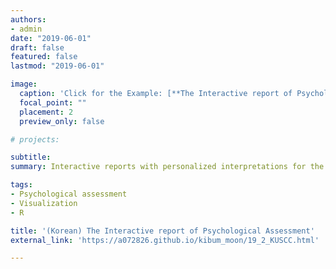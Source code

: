 ```yaml
---
authors:
- admin
date: "2019-06-01"
draft: false
featured: false
lastmod: "2019-06-01"

image:
  caption: 'Click for the Example: [**The Interactive report of Psychological Assessment (Korean)**](https://a072826.github.io/kibum_moon/19_2_KUSCC.html)'
  focal_point: ""
  placement: 2
  preview_only: false

# projects: 

subtitle: 
summary: Interactive reports with personalized interpretations for the results of psychological assessments

tags:
- Psychological assessment
- Visualization
- R

title: '(Korean) The Interactive report of Psychological Assessment'
external_link: 'https://a072826.github.io/kibum_moon/19_2_KUSCC.html'

---
```




